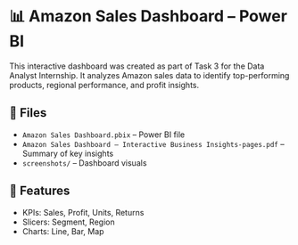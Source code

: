 # 📊 Amazon Sales Dashboard – Power BI

This interactive dashboard was created as part of Task 3 for the Data Analyst Internship. It analyzes Amazon sales data to identify top-performing products, regional performance, and profit insights.

## 📁 Files
- `Amazon Sales Dashboard.pbix` – Power BI file
- `Amazon Sales Dashboard – Interactive Business Insights-pages.pdf` – Summary of key insights
- `screenshots/` – Dashboard visuals

## 🔧 Features
- KPIs: Sales, Profit, Units, Returns
- Slicers: Segment, Region
- Charts: Line, Bar, Map
